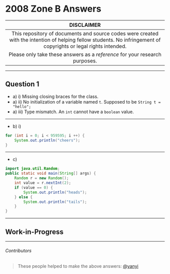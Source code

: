 # 2008 Zone B Answers

| **DISCLAIMER**  |
| :---: |
| This repository of documents and source codes were created with the intention of helping fellow students. No infringement of copyrights or legal rights intended. |
| Please only take these answers as a *reference* for your research purposes. |

---

## Question 1

* a) i) Missing closing braces for the class.
* a) ii) No initialization of a variable named `t`. Supposed to be `String t = "hello";`
* a) iii) Type mismatch. An `int` cannot have a `boolean` value.

---

* b) i)
```java
for (int i = 0; i < 959595; i ++) {
	System.out.println("cheers");
}
```

---

* c)
```java
import java.util.Random;
public static void main(String[] args) {
	Random r = new Random();
	int value = r.nextInt(2);
	if (value == 0) {
		System.out.println("heads");
	} else {
		System.out.println("tails");
	}
}
```

---

## Work-in-Progress

---

###### Contributors
> These people helped to make the above answers: [@yanyi](https://github.com/yanyi)
